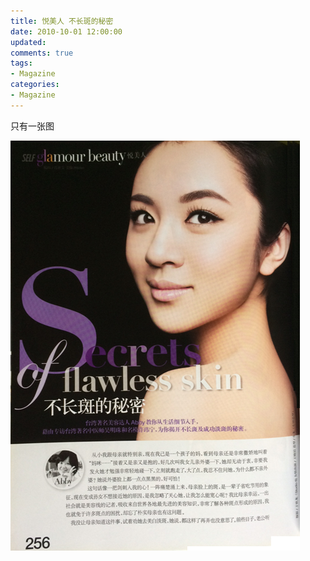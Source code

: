 ```yaml
---
title: 悦美人 不长斑的秘密
date: 2010-10-01 12:00:00
updated:
comments: true
tags:
- Magazine
categories:
- Magazine
---
```


只有一张图

<!--more-->

![](/img/magazine/001/003.jpeg)
